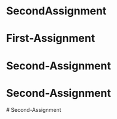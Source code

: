 # SecondAssignment
# First-Assignment
# Second-Assignment
# Second-Assignment
#   S e c o n d - A s s i g n m e n t  
 